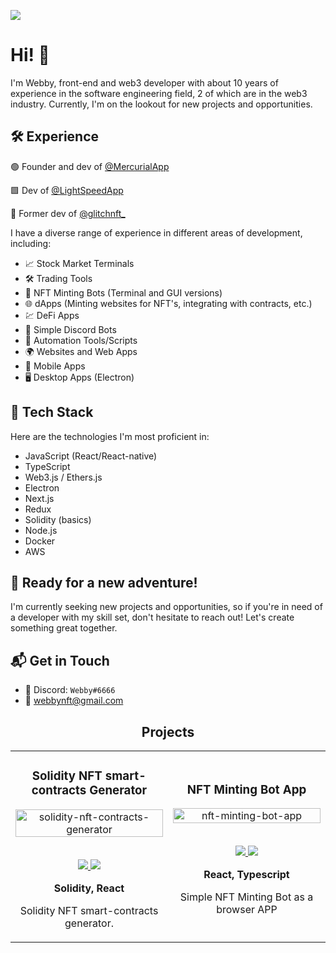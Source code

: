 ![](https://komarev.com/ghpvc/?username=WebbyNFT)

# Hi! 👋

I'm Webby, front-end and web3 developer with about 10 years of experience in the software engineering field, 2 of which are in the web3 industry. Currently, I'm on the lookout for new projects and opportunities.

## 🛠️ Experience

🟢 Founder and dev of [@MercurialApp](https://twitter.com/MercurialApp)

🟩 Dev of [@LightSpeedApp](https://twitter.com/LightSpeedApp)

🤖 Former dev of [@glitchnft_](https://twitter.com/glitchnft_)

I have a diverse range of experience in different areas of development, including:

- 📈 Stock Market Terminals
- 🛠️ Trading Tools
- 🤖 NFT Minting Bots (Terminal and GUI versions)
- 🌐 dApps (Minting websites for NFT's, integrating with contracts, etc.)
- 💹 DeFi Apps
- 🤖 Simple Discord Bots
- 🧰 Automation Tools/Scripts
- 🌍 Websites and Web Apps
- 📱 Mobile Apps
- 🖥️ Desktop Apps (Electron)

## 🧪 Tech Stack

Here are the technologies I'm most proficient in:

- JavaScript (React/React-native)
- TypeScript
- Web3.js / Ethers.js
- Electron
- Next.js
- Redux
- Solidity (basics)
- Node.js
- Docker
- AWS

## 🚀 Ready for a new adventure!

I'm currently seeking new projects and opportunities, so if you're in need of a developer with my skill set, don't hesitate to reach out! Let's create something great together.

## 📬 Get in Touch

- 👤 Discord: `Webby#6666`
- 📧 [webbynft@gmail.com](mailto:webbynft@gmail.com)

<!-- PROJECTS -->

<h2 align="center">Projects</h2>

<div align="center">
	<table>
		<tr>
			<td width="50%">
				<h3 align="center">Solidity NFT smart-contracts Generator</h3>
				<div align="center">  
					<a href='https://github.com/WebbyNFT/solidity-contracts-generator' target="_blank">
						<img src="https://camo.githubusercontent.com/df55ce7c6d30fcba205970403f6d3fce3802c8f9656c6510d2d53406fe94c8a4/68747470733a2f2f692e696d6775722e636f6d2f334b455962624b2e706e67" alt="solidity-nft-contracts-generator" height="100%" />
					</a>
					<br>
					<br>
					<p>
						<a href="https://github.com/WebbyNFT/solidity-contracts-generator" target="_blank">
							<img src="https://img.shields.io/badge/Repo-lightgrey?style=for-the-badge&logo=github"/>
						</a>  
						<a href="https://webbynft.github.io/solidity-contracts-generator/" target="_blank">
              <img src="https://img.shields.io/badge/Live-lightgrey?style=for-the-badge&color=0892d0"/>
						</a>	
					</p>
					<p><strong>Solidity, React</strong></p>
          				<p>
						Solidity NFT smart-contracts generator.
					</p>
				</div>
			</td>
			<td width="50%">
				<h3 align="center">NFT Minting Bot App</h3>
				<div align="center">  
					<a href='https://github.com/WebbyNFT/nft-minting-bot-app' target="_blank">
						<img src="https://camo.githubusercontent.com/262af501581df7aa15bba851036e3aaafce844646cc8fea371630492021aa170/68747470733a2f2f692e696d6775722e636f6d2f4c746f37364e752e6a7067" alt="nft-minting-bot-app" height="100%" />
					</a>
					<br>
					<br>
					<p>
						<a href="https://github.com/WebbyNFT/nft-minting-bot-app" target="_blank">
							<img src="https://img.shields.io/badge/Repo-lightgrey?style=for-the-badge&logo=github"/>
						</a>  
						<a href="https://webbynft.github.io/nft-minting-bot-app/" target="_blank">
              <img src="https://img.shields.io/badge/Live-lightgrey?style=for-the-badge&color=0892d0"/>
						</a>	
					</p>
					<p><strong>React, Typescript</strong></p>
          				<p>
						Simple NFT Minting Bot as a browser APP
					</p>
				</div>
			</td>
    </tr>
  </table>
  </div>
